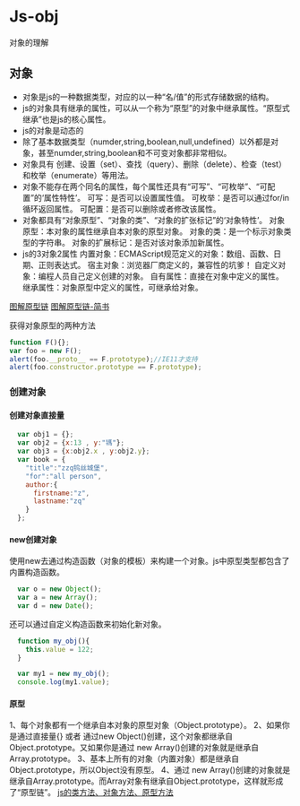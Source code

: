 # Js-obj
对象的理解
##  对象

 - 对象是js的一种数据类型，对应的以一种“名/值”的形式存储数据的结构。
 - js的对象具有继承的属性，可以从一个称为“原型”的对象中继承属性。“原型式继承”也是js的核心属性。
 - js的对象是动态的 
 - 除了基本数据类型（numder,string,boolean,null,undefined）以外都是对象，甚至numder,string,boolean和不可变对象都非常相似。
 - 对象具有 创建、设置（set）、查找（query）、删除（delete）、检查（test）和枚举（enumerate）等用法。
 - 对象不能存在两个同名的属性，每个属性还具有“可写”、“可枚举”、“可配置”的‘属性特性’。
 可写：是否可以设置属性值。
 可枚举：是否可以通过for/in循环返回属性。
 可配置：是否可以删除或者修改该属性。
 - 对象都具有“对象原型”、“对象的类”、“对象的扩张标记”的‘对象特性’。
 对象原型：本对象的属性继承自本对象的原型对象。
 对象的类：是一个标示对象类型的字符串。
 对象的扩展标记：是否对该对象添加新属性。
 - js的3对象2属性
 内置对象：ECMAScript规范定义的对象：数组、函数、日期、正则表达式。
 宿主对象：浏览器厂商定义的，兼容性的坑爹！
 自定义对象：编程人员自己定义创建的对象。
 自有属性：直接在对象中定义的属性。
 继承属性：对象原型中定义的属性，可继承给对象。

[图解原型链](http://www.cnblogs.com/shuiyi/p/5305435.html)
[图解原型链-简书](http://www.jianshu.com/p/aa1ebfdad661)

获得对象原型的两种方法
```javascript
function F(){};
var foo = new F();
alert(foo.__proto__ == F.prototype);//IE11才支持
alert(foo.constructor.prototype == F.prototype);
```

### 创建对象

#### 创建对象直接量
```javascript
  var obj1 = {};
  var obj2 = {x:13 , y:"駂"};
  var obj3 = {x:obj2.x , y:obj2.y};
  var book = {
    "title":"zzq钨丝城堡",
    "for":"all person",
    author:{
      firstname:"z",
      lastname:"zq"
    }
  };
```

#### new创建对象
使用new去通过构造函数（对象的模板）来构建一个对象。js中原型类型都包含了内置构造函数。
```javascript
  var o = new Object();
  var a = new Array();
  var d = new Date();
```
还可以通过自定义构造函数来初始化新对象。
```javascript
  function my_obj(){
    this.value = 122;
  }

  var my1 = new my_obj();
  console.log(my1.value);
```

#### 原型
1、每个对象都有一个继承自本对象的原型对象（Object.prototype）。
2、如果你是通过直接量{} 或者 通过new Object()创建，这个对象都继承自 Object.prototype。又如果你是通过 new Array()创建的对象就是继承自Array.prototype。
3、基本上所有的对象（内置对象）都是继承自Object.prototype，所以Object没有原型。
4、通过 new Array()创建的对象就是继承自Array.prototype。而Array对象有继承自Object.prototype，这样就形成了“原型链”。
[js的类方法、对象方法、原型方法](http://www.cnblogs.com/yjf512/archive/2011/06/03/2071914.html)
